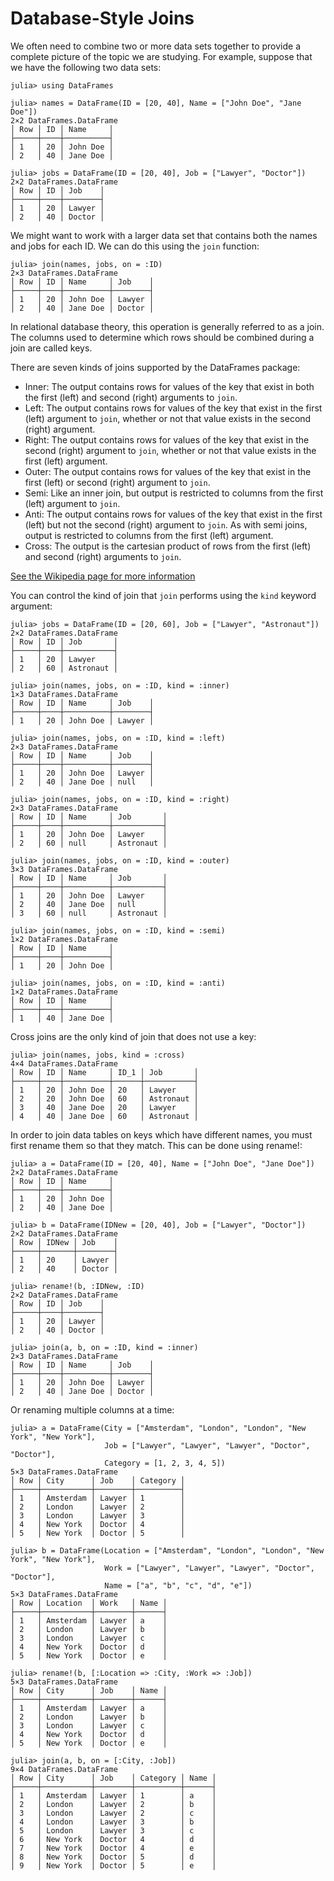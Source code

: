 # Database-Style Joins

We often need to combine two or more data sets together to provide a complete picture of the topic we are studying. For example, suppose that we have the following two data sets:

```jldoctest joins
julia> using DataFrames

julia> names = DataFrame(ID = [20, 40], Name = ["John Doe", "Jane Doe"])
2×2 DataFrames.DataFrame
│ Row │ ID │ Name     │
├─────┼────┼──────────┤
│ 1   │ 20 │ John Doe │
│ 2   │ 40 │ Jane Doe │

julia> jobs = DataFrame(ID = [20, 40], Job = ["Lawyer", "Doctor"])
2×2 DataFrames.DataFrame
│ Row │ ID │ Job    │
├─────┼────┼────────┤
│ 1   │ 20 │ Lawyer │
│ 2   │ 40 │ Doctor │

```

We might want to work with a larger data set that contains both the names and jobs for each ID. We can do this using the `join` function:

```jldoctest joins
julia> join(names, jobs, on = :ID)
2×3 DataFrames.DataFrame
│ Row │ ID │ Name     │ Job    │
├─────┼────┼──────────┼────────┤
│ 1   │ 20 │ John Doe │ Lawyer │
│ 2   │ 40 │ Jane Doe │ Doctor │

```

In relational database theory, this operation is generally referred to as a join. The columns used to determine which rows should be combined during a join are called keys.

There are seven kinds of joins supported by the DataFrames package:

-   Inner: The output contains rows for values of the key that exist in both the first (left) and second (right) arguments to `join`.
-   Left: The output contains rows for values of the key that exist in the first (left) argument to `join`, whether or not that value exists in the second (right) argument.
-   Right: The output contains rows for values of the key that exist in the second (right) argument to `join`, whether or not that value exists in the first (left) argument.
-   Outer: The output contains rows for values of the key that exist in the first (left) or second (right) argument to `join`.
-   Semi: Like an inner join, but output is restricted to columns from the first (left) argument to `join`.
-   Anti: The output contains rows for values of the key that exist in the first (left) but not the second (right) argument to `join`. As with semi joins, output is restricted to columns from the first (left) argument.
-   Cross: The output is the cartesian product of rows from the first (left) and second (right) arguments to `join`.

[See the Wikipedia page for more information](https://en.wikipedia.org/wiki/Join_(SQL))

You can control the kind of join that `join` performs using the `kind` keyword argument:

```jldoctest joins
julia> jobs = DataFrame(ID = [20, 60], Job = ["Lawyer", "Astronaut"])
2×2 DataFrames.DataFrame
│ Row │ ID │ Job       │
├─────┼────┼───────────┤
│ 1   │ 20 │ Lawyer    │
│ 2   │ 60 │ Astronaut │

julia> join(names, jobs, on = :ID, kind = :inner)
1×3 DataFrames.DataFrame
│ Row │ ID │ Name     │ Job    │
├─────┼────┼──────────┼────────┤
│ 1   │ 20 │ John Doe │ Lawyer │

julia> join(names, jobs, on = :ID, kind = :left)
2×3 DataFrames.DataFrame
│ Row │ ID │ Name     │ Job    │
├─────┼────┼──────────┼────────┤
│ 1   │ 20 │ John Doe │ Lawyer │
│ 2   │ 40 │ Jane Doe │ null   │

julia> join(names, jobs, on = :ID, kind = :right)
2×3 DataFrames.DataFrame
│ Row │ ID │ Name     │ Job       │
├─────┼────┼──────────┼───────────┤
│ 1   │ 20 │ John Doe │ Lawyer    │
│ 2   │ 60 │ null     │ Astronaut │

julia> join(names, jobs, on = :ID, kind = :outer)
3×3 DataFrames.DataFrame
│ Row │ ID │ Name     │ Job       │
├─────┼────┼──────────┼───────────┤
│ 1   │ 20 │ John Doe │ Lawyer    │
│ 2   │ 40 │ Jane Doe │ null      │
│ 3   │ 60 │ null     │ Astronaut │

julia> join(names, jobs, on = :ID, kind = :semi)
1×2 DataFrames.DataFrame
│ Row │ ID │ Name     │
├─────┼────┼──────────┤
│ 1   │ 20 │ John Doe │

julia> join(names, jobs, on = :ID, kind = :anti)
1×2 DataFrames.DataFrame
│ Row │ ID │ Name     │
├─────┼────┼──────────┤
│ 1   │ 40 │ Jane Doe │

```

Cross joins are the only kind of join that does not use a key:

```jldoctest joins
julia> join(names, jobs, kind = :cross)
4×4 DataFrames.DataFrame
│ Row │ ID │ Name     │ ID_1 │ Job       │
├─────┼────┼──────────┼──────┼───────────┤
│ 1   │ 20 │ John Doe │ 20   │ Lawyer    │
│ 2   │ 20 │ John Doe │ 60   │ Astronaut │
│ 3   │ 40 │ Jane Doe │ 20   │ Lawyer    │
│ 4   │ 40 │ Jane Doe │ 60   │ Astronaut │

```

In order to join data tables on keys which have different names, you must first rename them so that they match. This can be done using rename!:

```jldoctest joins
julia> a = DataFrame(ID = [20, 40], Name = ["John Doe", "Jane Doe"])
2×2 DataFrames.DataFrame
│ Row │ ID │ Name     │
├─────┼────┼──────────┤
│ 1   │ 20 │ John Doe │
│ 2   │ 40 │ Jane Doe │

julia> b = DataFrame(IDNew = [20, 40], Job = ["Lawyer", "Doctor"])
2×2 DataFrames.DataFrame
│ Row │ IDNew │ Job    │
├─────┼───────┼────────┤
│ 1   │ 20    │ Lawyer │
│ 2   │ 40    │ Doctor │

julia> rename!(b, :IDNew, :ID)
2×2 DataFrames.DataFrame
│ Row │ ID │ Job    │
├─────┼────┼────────┤
│ 1   │ 20 │ Lawyer │
│ 2   │ 40 │ Doctor │

julia> join(a, b, on = :ID, kind = :inner)
2×3 DataFrames.DataFrame
│ Row │ ID │ Name     │ Job    │
├─────┼────┼──────────┼────────┤
│ 1   │ 20 │ John Doe │ Lawyer │
│ 2   │ 40 │ Jane Doe │ Doctor │

```

Or renaming multiple columns at a time:

```jldoctest joins
julia> a = DataFrame(City = ["Amsterdam", "London", "London", "New York", "New York"],
                     Job = ["Lawyer", "Lawyer", "Lawyer", "Doctor", "Doctor"],
                     Category = [1, 2, 3, 4, 5])
5×3 DataFrames.DataFrame
│ Row │ City      │ Job    │ Category │
├─────┼───────────┼────────┼──────────┤
│ 1   │ Amsterdam │ Lawyer │ 1        │
│ 2   │ London    │ Lawyer │ 2        │
│ 3   │ London    │ Lawyer │ 3        │
│ 4   │ New York  │ Doctor │ 4        │
│ 5   │ New York  │ Doctor │ 5        │

julia> b = DataFrame(Location = ["Amsterdam", "London", "London", "New York", "New York"],
                     Work = ["Lawyer", "Lawyer", "Lawyer", "Doctor", "Doctor"],
                     Name = ["a", "b", "c", "d", "e"])
5×3 DataFrames.DataFrame
│ Row │ Location  │ Work   │ Name │
├─────┼───────────┼────────┼──────┤
│ 1   │ Amsterdam │ Lawyer │ a    │
│ 2   │ London    │ Lawyer │ b    │
│ 3   │ London    │ Lawyer │ c    │
│ 4   │ New York  │ Doctor │ d    │
│ 5   │ New York  │ Doctor │ e    │

julia> rename!(b, [:Location => :City, :Work => :Job])
5×3 DataFrames.DataFrame
│ Row │ City      │ Job    │ Name │
├─────┼───────────┼────────┼──────┤
│ 1   │ Amsterdam │ Lawyer │ a    │
│ 2   │ London    │ Lawyer │ b    │
│ 3   │ London    │ Lawyer │ c    │
│ 4   │ New York  │ Doctor │ d    │
│ 5   │ New York  │ Doctor │ e    │

julia> join(a, b, on = [:City, :Job])
9×4 DataFrames.DataFrame
│ Row │ City      │ Job    │ Category │ Name │
├─────┼───────────┼────────┼──────────┼──────┤
│ 1   │ Amsterdam │ Lawyer │ 1        │ a    │
│ 2   │ London    │ Lawyer │ 2        │ b    │
│ 3   │ London    │ Lawyer │ 2        │ c    │
│ 4   │ London    │ Lawyer │ 3        │ b    │
│ 5   │ London    │ Lawyer │ 3        │ c    │
│ 6   │ New York  │ Doctor │ 4        │ d    │
│ 7   │ New York  │ Doctor │ 4        │ e    │
│ 8   │ New York  │ Doctor │ 5        │ d    │
│ 9   │ New York  │ Doctor │ 5        │ e    │

```

